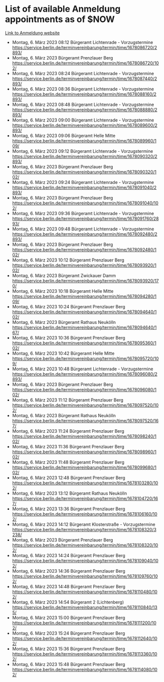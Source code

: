 # List of available Anmeldung appointments as of $NOW
[Link to Anmeldung website](https://service.berlin.de/terminvereinbarung/termin/tag.php?termin=1&anliegen[]=120686&dienstleisterlist=122210,122217,327316,122219,327312,122227,327314,122231,327346,122243,327348,122254,122252,329742,122260,329745,122262,329748,122271,327278,122273,327274,122277,327276,330436,122280,327294,122282,327290,122284,327292,122291,327270,122285,327266,122286,327264,122296,327268,150230,329760,122297,327286,122294,327284,122312,329763,122314,329775,122304,327330,122311,327334,122309,327332,317869,122281,327352,122279,329772,122283,122276,327324,122274,327326,122267,329766,122246,327318,122251,327320,122257,327322,122208,327298,122226,327300&herkunft=http%3A%2F%2Fservice.berlin.de%2Fdienstleistung%2F120686%2F)
- Montag, 6. März 2023 08:12 Bürgeramt Lichtenrade - Vorzugstermine https://service.berlin.de/terminvereinbarung/termin/time/1678086720/2893/
- Montag, 6. März 2023  Bürgeramt Prenzlauer Berg https://service.berlin.de/terminvereinbarung/termin/time/1678086720/102/
- Montag, 6. März 2023 08:24 Bürgeramt Lichtenrade - Vorzugstermine https://service.berlin.de/terminvereinbarung/termin/time/1678087440/2893/
- Montag, 6. März 2023 08:36 Bürgeramt Lichtenrade - Vorzugstermine https://service.berlin.de/terminvereinbarung/termin/time/1678088160/2893/
- Montag, 6. März 2023 08:48 Bürgeramt Lichtenrade - Vorzugstermine https://service.berlin.de/terminvereinbarung/termin/time/1678088880/2893/
- Montag, 6. März 2023 09:00 Bürgeramt Lichtenrade - Vorzugstermine https://service.berlin.de/terminvereinbarung/termin/time/1678089600/2893/
- Montag, 6. März 2023 09:06 Bürgeramt Helle Mitte https://service.berlin.de/terminvereinbarung/termin/time/1678089960/109/
- Montag, 6. März 2023 09:12 Bürgeramt Lichtenrade - Vorzugstermine https://service.berlin.de/terminvereinbarung/termin/time/1678090320/2893/
- Montag, 6. März 2023  Bürgeramt Prenzlauer Berg https://service.berlin.de/terminvereinbarung/termin/time/1678090320/102/
- Montag, 6. März 2023 09:24 Bürgeramt Lichtenrade - Vorzugstermine https://service.berlin.de/terminvereinbarung/termin/time/1678091040/2893/
- Montag, 6. März 2023  Bürgeramt Prenzlauer Berg https://service.berlin.de/terminvereinbarung/termin/time/1678091040/102/
- Montag, 6. März 2023 09:36 Bürgeramt Lichtenrade - Vorzugstermine https://service.berlin.de/terminvereinbarung/termin/time/1678091760/2893/
- Montag, 6. März 2023 09:48 Bürgeramt Lichtenrade - Vorzugstermine https://service.berlin.de/terminvereinbarung/termin/time/1678092480/2893/
- Montag, 6. März 2023  Bürgeramt Prenzlauer Berg https://service.berlin.de/terminvereinbarung/termin/time/1678092480/102/
- Montag, 6. März 2023 10:12 Bürgeramt Prenzlauer Berg https://service.berlin.de/terminvereinbarung/termin/time/1678093920/102/
- Montag, 6. März 2023  Bürgeramt Zwickauer Damm https://service.berlin.de/terminvereinbarung/termin/time/1678093920/170/
- Montag, 6. März 2023 10:18 Bürgeramt Helle Mitte https://service.berlin.de/terminvereinbarung/termin/time/1678094280/109/
- Montag, 6. März 2023 10:24 Bürgeramt Prenzlauer Berg https://service.berlin.de/terminvereinbarung/termin/time/1678094640/102/
- Montag, 6. März 2023  Bürgeramt Rathaus Neukölln https://service.berlin.de/terminvereinbarung/termin/time/1678094640/167/
- Montag, 6. März 2023 10:36 Bürgeramt Prenzlauer Berg https://service.berlin.de/terminvereinbarung/termin/time/1678095360/102/
- Montag, 6. März 2023 10:42 Bürgeramt Helle Mitte https://service.berlin.de/terminvereinbarung/termin/time/1678095720/109/
- Montag, 6. März 2023 10:48 Bürgeramt Lichtenrade - Vorzugstermine https://service.berlin.de/terminvereinbarung/termin/time/1678096080/2893/
- Montag, 6. März 2023  Bürgeramt Prenzlauer Berg https://service.berlin.de/terminvereinbarung/termin/time/1678096080/102/
- Montag, 6. März 2023 11:12 Bürgeramt Prenzlauer Berg https://service.berlin.de/terminvereinbarung/termin/time/1678097520/102/
- Montag, 6. März 2023  Bürgeramt Rathaus Neukölln https://service.berlin.de/terminvereinbarung/termin/time/1678097520/167/
- Montag, 6. März 2023 11:24 Bürgeramt Prenzlauer Berg https://service.berlin.de/terminvereinbarung/termin/time/1678098240/102/
- Montag, 6. März 2023 11:36 Bürgeramt Prenzlauer Berg https://service.berlin.de/terminvereinbarung/termin/time/1678098960/102/
- Montag, 6. März 2023 11:48 Bürgeramt Prenzlauer Berg https://service.berlin.de/terminvereinbarung/termin/time/1678099680/102/
- Montag, 6. März 2023 12:48 Bürgeramt Prenzlauer Berg https://service.berlin.de/terminvereinbarung/termin/time/1678103280/102/
- Montag, 6. März 2023 13:12 Bürgeramt Rathaus Neukölln https://service.berlin.de/terminvereinbarung/termin/time/1678104720/167/
- Montag, 6. März 2023 13:36 Bürgeramt Prenzlauer Berg https://service.berlin.de/terminvereinbarung/termin/time/1678106160/102/
- Montag, 6. März 2023 14:12 Bürgeramt Klosterstraße - Vorzugstermine https://service.berlin.de/terminvereinbarung/termin/time/1678108320/3238/
- Montag, 6. März 2023  Bürgeramt Prenzlauer Berg https://service.berlin.de/terminvereinbarung/termin/time/1678108320/102/
- Montag, 6. März 2023 14:24 Bürgeramt Prenzlauer Berg https://service.berlin.de/terminvereinbarung/termin/time/1678109040/102/
- Montag, 6. März 2023 14:36 Bürgeramt Prenzlauer Berg https://service.berlin.de/terminvereinbarung/termin/time/1678109760/102/
- Montag, 6. März 2023 14:48 Bürgeramt Prenzlauer Berg https://service.berlin.de/terminvereinbarung/termin/time/1678110480/102/
- Montag, 6. März 2023 14:54 Bürgeramt 2 (Lichtenberg) https://service.berlin.de/terminvereinbarung/termin/time/1678110840/135/
- Montag, 6. März 2023 15:00 Bürgeramt Prenzlauer Berg https://service.berlin.de/terminvereinbarung/termin/time/1678111200/102/
- Montag, 6. März 2023 15:24 Bürgeramt Prenzlauer Berg https://service.berlin.de/terminvereinbarung/termin/time/1678112640/102/
- Montag, 6. März 2023 15:36 Bürgeramt Prenzlauer Berg https://service.berlin.de/terminvereinbarung/termin/time/1678113360/102/
- Montag, 6. März 2023 15:48 Bürgeramt Prenzlauer Berg https://service.berlin.de/terminvereinbarung/termin/time/1678114080/102/
